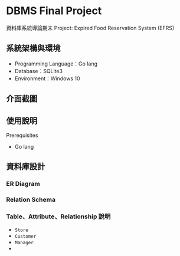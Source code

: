 # DBMS Final Project

資料庫系統導論期末 Project: Expired Food Reservation System (EFRS)

## 系統架構與環境

- Programming Language：Go lang
- Database：SQLite3
- Environment：Windows 10

## 介面截圖

## 使用說明

Prerequisites

- Go lang

## 資料庫設計

### ER Diagram

### Relation Schema

### Table、Attribute、Relationship 說明

* `Store`
* `Customer`
* `Manager`
* 